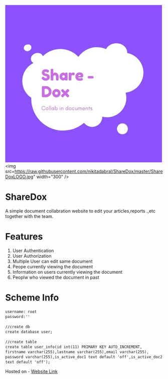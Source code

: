 ![Logo](https://raw.githubusercontent.com/nikitadabral/ShareDox/master/ShareDoxLOGO.jpg )
<img src=https://raw.githubusercontent.com/nikitadabral/ShareDox/master/ShareDoxLOGO.jpg" width="300" />
                                                                                                     
# ShareDox
A simple document collabration website to edit your articles,reports .,etc together with the team.

# Features
1. User Authentication
2. User Authorization
3. Multiple User can edit same document
4. Peope currently viewing the document
5. Information on users currently viewing the document
6. Peoplw who viewed the document in past

# Scheme Info
```mysql
username: root
password:''

//create db
create database user;

//create table
create table user_info(id int(11) PRIMARY KEY AUTO_INCREMENT,
firstname varchar(255),lastname varchar(255),email varchar(255),
password varchar(255),is_active_doc1 text default 'off',is_active_doc2 text default 'off');
```

Hosted on - [Website Link](https://www.google.com)
